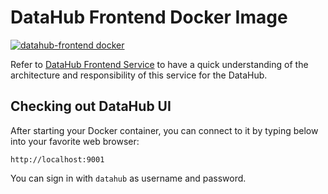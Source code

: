 # DataHub Frontend Docker Image

[![datahub-frontend docker](https://github.com/linkedin/datahub/workflows/datahub-frontend%20docker/badge.svg)](https://github.com/linkedin/datahub/actions?query=workflow%3A%22datahub-frontend+docker%22)

Refer to [DataHub Frontend Service](../../datahub-frontend) to have a quick understanding of the architecture and
responsibility of this service for the DataHub.

## Checking out DataHub UI

After starting your Docker container, you can connect to it by typing below into your favorite web browser:

```
http://localhost:9001
```

You can sign in with `datahub` as username and password.
